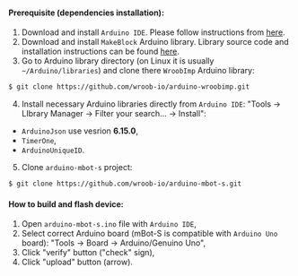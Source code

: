 #### Prerequisite (dependencies installation):

1. Download and install `Arduino IDE`. Please follow instructions from [here](https://www.arduino.cc/en/guide/linux).
2. Download and install `MakeBlock` Arduino library. Library source code and installation instructions can be found [here](https://github.com/Makeblock-official/Makeblock-Libraries).
3. Go to Arduino library directory (on Linux it is usually `~/Arduino/libraries`) and clone there `WroobImp` Arduino library:
```sh
$ git clone https://github.com/wroob-io/arduino-wroobimp.git
```
4. Install necessary Arduino libraries directly from `Arduino IDE`: "Tools -> LIbrary Manager -> Filter your search... -> Install":
 * `ArduinoJson` use vesrion **6.15.0**,
 * `TimerOne`,
 * `ArduinoUniqueID`.
5. Clone `arduino-mbot-s` project:
```sh
$ git clone https://github.com/wroob-io/arduino-mbot-s.git
```

#### How to build and flash device:

1. Open `arduino-mbot-s.ino` file with `Arduino IDE`,
2. Select correct Arduino board (mBot-S is compatible with `Arduino Uno` board): "Tools -> Board -> Arduino/Genuino Uno",
3. Click "verify" button ("check" sign),
4. Click "upload" button (arrow).
